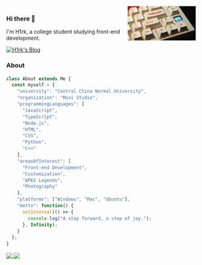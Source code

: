 <img width="36%" align="right" src="https://github.com/hiiiroko/hiiiroko/blob/main/assets/Yakeylt.jpeg?raw=true" />

### Hi there 🥳
I'm H1rk, a college student studying front-end development.

[![H1rk's Blog](https://img.shields.io/badge/Blog-%23333.svg?logo=blogger&logoColor=white)](https://hiiiroko.github.io/)

### About
```javascript
class About extends Me {
  const myself = {
    "university": "Central China Normal University",
    "organization": "Muxi Studio",
    "programmingLanguages": [
      "JavaScript", 
      "TypeScript", 
      "Node.js", 
      "HTML", 
      "CSS", 
      "Python", 
      "C++"
    ],
    "areasOfInterest": [
      "Front-end Development", 
      "Customization",  
      "APEX Legends", 
      "Photography"
    ],
    "platforms": ["Windows", "Mac", "Ubuntu"],
    "motto": function() {
      setInterval(() => {
        console.log("A step forward, a step of joy.");
      }, Infinity);
    }
  };
}
```

<a href="https://github.com/hiiiroko">
  <img height=200 align="center" src="https://github-readme-stats.vercel.app/api?username=hiiiroko&theme=moltack&count_private=true&rank_icon=percentile&include_all_commits=true" />
</a>
<a href="https://github.com/hiiiroko">
  <img height=200 align="center" src="https://github-readme-stats.vercel.app/api/top-langs?username=hiiiroko&layout=compact&langs_count=8&card_width=320&theme=moltack" />
</a>
<!-- <a href="">
  <img height=200 align="center" src="https://github-readme-streak-stats.herokuapp.com/?user=hiiiroko&theme=graywhite&hide_border=true" />
</a> -->
